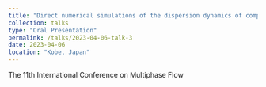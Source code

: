 ```yaml
---
title: "Direct numerical simulations of the dispersion dynamics of complex flows in static mixers with surfactants "
collection: talks
type: "Oral Presentation"
permalink: /talks/2023-04-06-talk-3
date: 2023-04-06
location: "Kobe, Japan"
---
```


The 11th International Conference on Multiphase Flow
